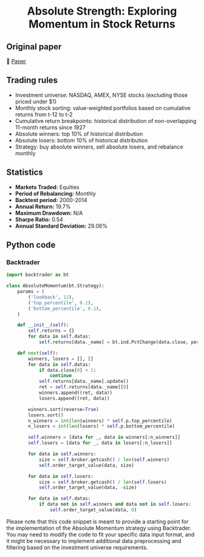 <div align="center">
  <h1>Absolute Strength: Exploring Momentum in Stock Returns</h1>
</div>

## Original paper

📕 [Paper](https://papers.ssrn.com/sol3/papers.cfm?abstract_id=2638004)

## Trading rules

- Investment universe: NASDAQ, AMEX, NYSE stocks (excluding those priced under $1)
- Monthly stock sorting: value-weighted portfolios based on cumulative returns from t-12 to t-2
- Cumulative return breakpoints: historical distribution of non-overlapping 11-month returns since 1927
- Absolute winners: top 10% of historical distribution
- Absolute losers: bottom 10% of historical distribution
- Strategy: buy absolute winners, sell absolute losers, and rebalance monthly

## Statistics

- **Markets Traded:** Equities
- **Period of Rebalancing:** Monthly
- **Backtest period:** 2000-2014
- **Annual Return:** 19.7%
- **Maximum Drawdown:** N/A
- **Sharpe Ratio:** 0.54
- **Annual Standard Deviation:** 29.06%

## Python code

### Backtrader

```python
import backtrader as bt

class AbsoluteMomentum(bt.Strategy):
    params = (
        ('lookback', 12),
        ('top_percentile', 0.1),
        ('bottom_percentile', 0.1),
    )

    def __init__(self):
        self.returns = {}
        for data in self.datas:
            self.returns[data._name] = bt.ind.PctChange(data.close, period=self.p.lookback)

    def next(self):
        winners, losers = [], []
        for data in self.datas:
            if data.close[0] < 1:
                continue
            self.returns[data._name].update()
            ret = self.returns[data._name][0]
            winners.append((ret, data))
            losers.append((ret, data))

        winners.sort(reverse=True)
        losers.sort()
        n_winners = int(len(winners) * self.p.top_percentile)
        n_losers = int(len(losers) * self.p.bottom_percentile)

        self.winners = [data for _, data in winners[:n_winners]]
        self.losers = [data for _, data in losers[:n_losers]]

        for data in self.winners:
            size = self.broker.getcash() / len(self.winners)
            self.order_target_value(data, size)

        for data in self.losers:
            size = self.broker.getcash() / len(self.losers)
            self.order_target_value(data, -size)

        for data in self.datas:
            if data not in self.winners and data not in self.losers:
                self.order_target_value(data, 0)
```

Please note that this code snippet is meant to provide a starting point for the implementation of the Absolute Momentum strategy using Backtrader. You may need to modify the code to fit your specific data input format, and it might be necessary to implement additional data preprocessing and filtering based on the investment universe requirements.